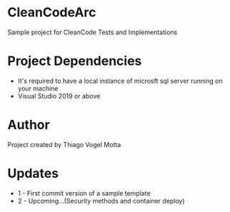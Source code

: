# CleanCodeArc
Sample project for CleanCode Tests and Implementations

# Project Dependencies
* It's required to have a local instance of microsft sql server running on your machine
* Visual Studio 2019 or above

# Author
Project created by Thiago Vogel Motta

# Updates 
* 1 - First commit version of a sample template
* 2 - Upcoming...(Security methods and container deploy)

